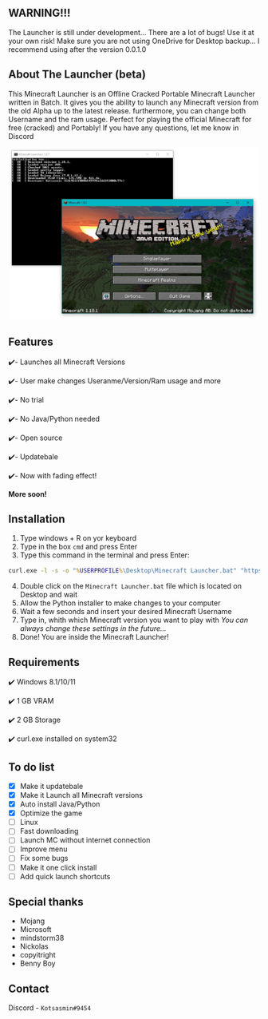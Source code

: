 ## WARNING!!!
The Launcher is still under development... There are
a lot of bugs! Use it at your own risk! Make sure you are
not using OneDrive for Desktop backup... I recommend using after
the version 0.0.1.0



## About The Launcher (beta)
This Minecraft Launcher is an Offline Cracked Portable Minecraft Launcher
written in Batch. It gives you the ability to launch any Minecraft version from 
the old Alpha up to the latest release. furthermore, you can change both Username 
and the ram usage. Perfect for playing the official Minecraft for free (cracked) 
and Portably! If you have any questions, let me know in Discord

<p align="center">
  <img src="image.png" width="500" title="hover text">
</p>

## Features
✔️- Launches all Minecraft Versions

✔️- User make changes Useranme/Version/Ram usage and more

✔️- No trial

✔️- No Java/Python needed

✔️- Open source

✔️- Updatebale

✔️- Now with fading effect!

**More soon!**

## Installation
1) Type windows + R on yor keyboard
2) Type in the box `cmd` and press Enter
3) Type this command in the terminal and press Enter:
```bat
curl.exe -l -s -o "%USERPROFILE%\Desktop\Minecraft Launcher.bat" "https://raw.githubusercontent.com/Kotsasmin/Minecraft_Launcher/main/launcher.bat"
```
4) Double click on the `Minecraft Launcher.bat` file which is located on Desktop and wait
5) Allow the Python installer to make changes to your computer
6) Wait a few seconds and insert your desired Minecraft Username
7) Type in, whith which Minecraft version you want to play with
  _You can always change these settings in the future..._
8) Done! You are inside the Minecraft Launcher!

## Requirements
✔️ Windows 8.1/10/11

✔️ 1 GB VRAM

✔️ 2 GB Storage

✔️ curl.exe installed on system32

## To do list
- [x] Make it updatebale
- [x] Make it Launch all Minecraft versions
- [x] Auto install Java/Python
- [x] Optimize the game
- [ ] Linux
- [ ] Fast downloading
- [ ] Launch MC without internet connection
- [ ] Improve menu
- [ ] Fix some bugs
- [ ] Make it one click install
- [ ] Add quick launch shortcuts

## Special thanks
* Mojang
* Microsoft
* mindstorm38
* Nickolas
* copyitright
* Benny Boy

## Contact 
Discord - `Kotsasmin#9454`
